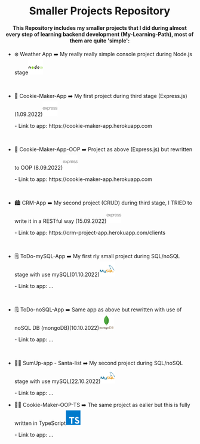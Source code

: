 <h1 align="center">Smaller Projects Repository</h1>
<h4 align="center">This Repository includes my smaller projects that I did during almost every step of learning backend development (My-Learning-Path), most of them are quite 'simple':
</h4>

- <p>❄️ Weather App ➡️ My really really simple console project during Node.js stage<img src="https://raw.githubusercontent.com/devicons/devicon/master/icons/nodejs/nodejs-original-wordmark.svg" alt="nodejs" width="40" height="40"/></p>
    <br>
- <p>🍪 Cookie-Maker-App ➡️ My first project during third stage (Express.js) (1.09.2022)<img src="https://raw.githubusercontent.com/devicons/devicon/master/icons/express/express-original-wordmark.svg" alt="express" width="40" height="40"/></p>
    <p>- Link to app: https://cookie-maker-app.herokuapp.com</p>
    <br>
- <p>🍪 Cookie-Maker-App-OOP ➡️ Project as above (Express.js) but rewritten to OOP (8.09.2022)<img src="https://raw.githubusercontent.com/devicons/devicon/master/icons/express/express-original-wordmark.svg" alt="express" width="40" height="40"/></p>
    <p>- Link to app: https://cookie-maker-app.herokuapp.com</p>
    <br>
- <p>🏙 CRM-App ➡️ My second project (CRUD) during third stage, I TRIED to write it in a RESTful way (15.09.2022)<img src="https://raw.githubusercontent.com/devicons/devicon/master/icons/express/express-original-wordmark.svg" alt="express" width="40" height="40"/></p>
    <p>- Link to app: https://crm-project-app.herokuapp.com/clients</p>
    <br>
- <p>🗒 ToDo-mySQL-App ➡️ My first rly small project during SQL/noSQL stage with use mySQL(01.10.2022)<img src="https://raw.githubusercontent.com/devicons/devicon/master/icons/mysql/mysql-original-wordmark.svg" alt="mysql" width="40" height="40"/></p>
    <p>- Link to app: ...</p>   
    <br>
- <p>🗒 ToDo-noSQL-App ➡️ Same app as above but rewritten with use of noSQL DB (mongoDB)(10.10.2022)<img src="https://raw.githubusercontent.com/devicons/devicon/master/icons/mongodb/mongodb-original-wordmark.svg" alt="mongodb" width="40" height="40"/></p>
    <p>- Link to app: ...</p>   
    <br>
- <p>🎅🏻 SumUp-app - Santa-list ➡️ My second project during SQL/noSQL stage with use mySQL(22.10.2022)<img src="https://raw.githubusercontent.com/devicons/devicon/master/icons/mysql/mysql-original-wordmark.svg" alt="mysql" width="40" height="40"/></p>
    <p>- Link to app: ...</p>
- <p>🎅🏻 Cookie-Maker-OOP-TS ➡️ The same project as ealier but this is fully written in TypeScript<img src="https://raw.githubusercontent.com/devicons/devicon/master/icons/typescript/typescript-original.svg" alt="mysql" width="40" height="40"/></p>
    <p>- Link to app: ...</p>


